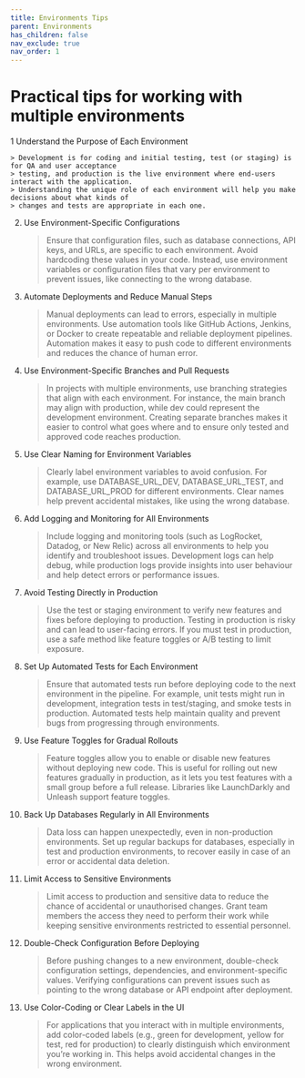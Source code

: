 ```yaml
---
title: Environments Tips
parent: Environments
has_children: false
nav_exclude: true
nav_order: 1
---
```


# Practical tips for working with multiple environments

1 Understand the Purpose of Each Environment

    > Development is for coding and initial testing, test (or staging) is for QA and user acceptance 
    > testing, and production is the live environment where end-users interact with the application. 
    > Understanding the unique role of each environment will help you make decisions about what kinds of 
    > changes and tests are appropriate in each one.

2. Use Environment-Specific Configurations

    > Ensure that configuration files, such as database connections, API keys, and URLs, are specific to 
    > each environment. Avoid hardcoding these values in your code. Instead, use environment variables or 
    > configuration files that vary per environment to prevent issues, like connecting to the wrong database.

3. Automate Deployments and Reduce Manual Steps

    > Manual deployments can lead to errors, especially in multiple environments. Use automation tools 
    > like GitHub Actions, Jenkins, or Docker to create repeatable and reliable deployment pipelines. 
    > Automation makes it easy to push code to different environments and reduces the chance of human error.

4. Use Environment-Specific Branches and Pull Requests

    > In projects with multiple environments, use branching strategies that align with each environment. 
    > For instance, the main branch may align with production, while dev could represent the development 
    > environment. Creating separate branches makes it easier to control what goes where and to ensure only 
    > tested and approved code reaches production.

5. Use Clear Naming for Environment Variables

    > Clearly label environment variables to avoid confusion. For example, use DATABASE_URL_DEV, 
    > DATABASE_URL_TEST, and DATABASE_URL_PROD for different environments. Clear names help prevent 
    > accidental mistakes, like using the wrong database.

6. Add Logging and Monitoring for All Environments

    > Include logging and monitoring tools (such as LogRocket, Datadog, or New Relic) across all environments 
    > to help you identify and troubleshoot issues. Development logs can help debug, while production logs 
    > provide insights into user behaviour and help detect errors or performance issues.

7. Avoid Testing Directly in Production

    > Use the test or staging environment to verify new features and fixes before deploying to production. 
    > Testing in production is risky and can lead to user-facing errors. If you must test in production, use 
    > a safe method like feature toggles or A/B testing to limit exposure.

8. Set Up Automated Tests for Each Environment

    > Ensure that automated tests run before deploying code to the next environment in the pipeline. For 
    > example, unit tests might run in development, integration tests in test/staging, and smoke tests in 
    > production. Automated tests help maintain quality and prevent bugs from progressing through environments.

9. Use Feature Toggles for Gradual Rollouts

    > Feature toggles allow you to enable or disable new features without deploying new code. This is useful 
    > for rolling out new features gradually in production, as it lets you test features with a small group 
    > before a full release. Libraries like LaunchDarkly and Unleash support feature toggles.

10. Back Up Databases Regularly in All Environments

    > Data loss can happen unexpectedly, even in non-production environments. Set up regular backups for 
    > databases, especially in test and production environments, to recover easily in case of an error or 
    > accidental data deletion.

11. Limit Access to Sensitive Environments

    > Limit access to production and sensitive data to reduce the chance of accidental or unauthorised 
    > changes. Grant team members the access they need to perform their work while keeping sensitive 
    > environments restricted to essential personnel.

12. Double-Check Configuration Before Deploying

    > Before pushing changes to a new environment, double-check configuration settings, dependencies, and 
    > environment-specific values. Verifying configurations can prevent issues such as pointing to the wrong 
    > database or API endpoint after deployment.

13. Use Color-Coding or Clear Labels in the UI

    > For applications that you interact with in multiple environments, add color-coded labels (e.g., green 
    > for development, yellow for test, red for production) to clearly distinguish which environment you’re 
    > working in. This helps avoid accidental changes in the wrong environment.
